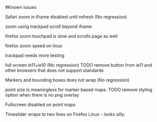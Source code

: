 #Known issues

Safari zoom in iframe disabled until refresh (No regression)

zoom using trackpad scroll beyond iframe

firefox zoom touchpad is slow and scrolls page as well

firefox zoom speed on linux

trackpad needs more testing

full screen ie11+ie10 (No regression)
TODO remove button from ie11 and other browsers that does not support standards

Markers and bounding boxes does not wrap (No regression)

point size is meaningless for marker based maps.
TODO remove styling option when there is no png overlay

Fullscreen disabled on point maps

Timeslider wraps to two lines on Firefox Linux - looks silly.
